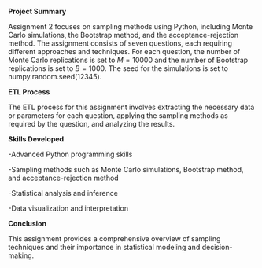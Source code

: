 **Project Summary**

Assignment 2 focuses on sampling methods using Python, including Monte Carlo simulations, the Bootstrap method, and the acceptance-rejection method. The assignment consists of seven questions, each requiring different approaches and techniques. For each question, the number of Monte Carlo replications is set to $M = 10000$ and the number of Bootstrap replications is set to $B = 1000$. The seed for the simulations is set to numpy.random.seed(12345).

**ETL Process**

The ETL process for this assignment involves extracting the necessary data or parameters for each question, applying the sampling methods as required by the question, and analyzing the results.

**Skills Developed**

-Advanced Python programming skills

-Sampling methods such as Monte Carlo simulations, Bootstrap method, and acceptance-rejection method

-Statistical analysis and inference

-Data visualization and interpretation

**Conclusion**

 This assignment provides a comprehensive overview of sampling techniques and their importance in statistical modeling and decision-making.





